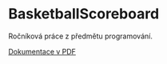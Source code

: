 # BasketballScoreboard
Ročníková práce z předmětu programování.

[Dokumentace v PDF](https://jakubharabis.cz/REDACTED_PRG_rocnikova_prace_T3A_Harabis.pdf)
